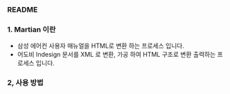 ### README

### 1. Martian 이란
- 삼성 에어컨 사용자 매뉴얼을 HTML로 변환 하는 프로세스 입니다.
- 어도비 Indesign 문서를 XML 로 변환, 가공 하여 HTML 구조로 변환 출력하는 프로세스 입니다.

### 2, 사용 방법
